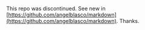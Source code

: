 This repo was discontinued. See new in [https://github.com/angelblasco/markdown](https://github.com/angelblasco/markdown).
Thanks.
